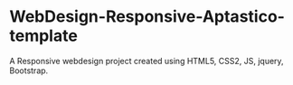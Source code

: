 # WebDesign-Responsive-Aptastico-template
A Responsive webdesign project created using HTML5, CSS2, JS, jquery, Bootstrap. 
